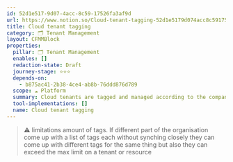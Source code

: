 ```yaml
---
id: 52d1e517-9d07-4acc-8c59-17526fa3af9d
url: https://www.notion.so/Cloud-tenant-tagging-52d1e5179d074acc8c5917526fa3af9d
title: Cloud tenant tagging
category: 🗂 Tenant Management
layout: CFMMBlock
properties:
  pillar: 🗂 Tenant Management
  enables: []
  redaction-state: Draft
  journey-stage: ⭐️⭐️⭐️
  depends-on:
    - b875ac41-2b38-4ce4-ab8b-76ddd876d789
  scope: ☁️ Platform
  summary: Cloud tenants are tagged and managed according to the companies needs
  tool-implementations: []
  name: Cloud tenant tagging
---
```




> **⚠️** limitations amount of tags. If different part of the organisation come up with a list of tags each without synching closely they can come up with different tags for the same thing but also they can exceed the max limit on a tenant or resource

